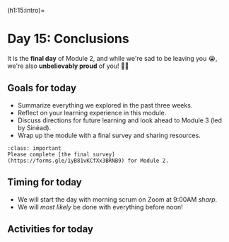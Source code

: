 (h1:15:intro)=
# Day 15: Conclusions

It is the **final day** of Module 2, and while we're sad to be leaving you 😭, we're also **unbelievably proud** of you! 👏💯



## Goals for today

- Summarize everything we explored in the past three weeks.
- Reflect on your learning experience in this module.
- Discuss directions for future learning and look ahead to Module 3 (led by Sinéad).
- Wrap up the module with a final survey and sharing resources.

```{admonition} Milestone (last one, promise!)
:class: important
Please complete [the final survey](https://forms.gle/1yB81vKCfXx3BRNB9) for Module 2.
```



## Timing for today

- We will start the day with morning scrum on Zoom at 9:00AM _sharp_.
- We will _most likely_ be done with everything before noon!



## Activities for today

```{tableofcontents}
```


